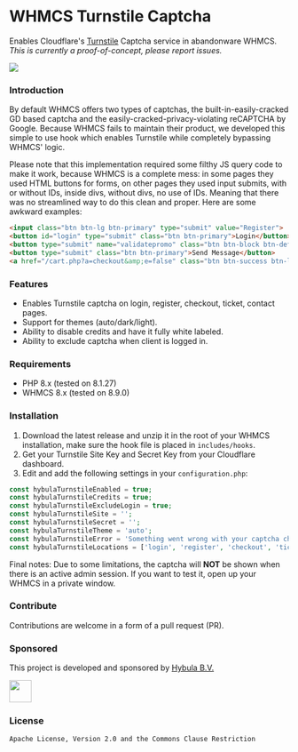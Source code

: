 # WHMCS Turnstile Captcha
Enables Cloudflare's [Turnstile](https://www.cloudflare.com/products/turnstile/) Captcha service in abandonware WHMCS. *This is currently a proof-of-concept, please report issues.*

![](https://github.com/hybula/whmcs-turnstile/assets/8611981/a4a11d07-ecaa-4f98-b461-13534222fd35)

### Introduction
By default WHMCS offers two types of captchas, the built-in-easily-cracked GD based captcha and the easily-cracked-privacy-violating reCAPTCHA by Google.
Because WHMCS fails to maintain their product, we developed this simple to use hook which enables Turnstile while completely bypassing WHMCS' logic.

Please note that this implementation required some filthy JS query code to make it work, because WHMCS is a complete mess: in some pages they used HTML buttons for forms, on other pages they used input submits, with or without IDs, inside divs, without divs, no use of IDs. Meaning that there was no streamlined way to do this clean and proper. Here are some awkward examples:
```HTML
<input class="btn btn-lg btn-primary" type="submit" value="Register">
<button id="login" type="submit" class="btn btn-primary">Login</button>
<button type="submit" name="validatepromo" class="btn btn-block btn-default" value="Validate Code">Validate Code</button>
<button type="submit" class="btn btn-primary">Send Message</button>
<a href="/cart.php?a=checkout&amp;e=false" class="btn btn-success btn-lg btn-checkout disabled" id="checkout">Checkout</a>
```

### Features
- Enables Turnstile captcha on login, register, checkout, ticket, contact pages.
- Support for themes (auto/dark/light).
- Ability to disable credits and have it fully white labeled.
- Ability to exclude captcha when client is logged in.

### Requirements
- PHP 8.x (tested on 8.1.27)
- WHMCS 8.x (tested on 8.9.0)

### Installation
1. Download the latest release and unzip it in the root of your WHMCS installation, make sure the hook file is placed in `includes/hooks`.
2. Get your Turnstile Site Key and Secret Key from your Cloudflare dashboard.
3. Edit and add the following settings in your `configuration.php`:
```php
const hybulaTurnstileEnabled = true;
const hybulaTurnstileCredits = true;
const hybulaTurnstileExcludeLogin = true;
const hybulaTurnstileSite = '';
const hybulaTurnstileSecret = '';
const hybulaTurnstileTheme = 'auto';
const hybulaTurnstileError = 'Something went wrong with your captcha challenge!';
const hybulaTurnstileLocations = ['login', 'register', 'checkout', 'ticket', 'contact'];
```

Final notes: Due to some limitations, the captcha will **NOT** be shown when there is an active admin session. If you want to test it, open up your WHMCS in a private window.

### Contribute
Contributions are welcome in a form of a pull request (PR).

### Sponsored
This project is developed and sponsored by [Hybula B.V.](https://www.hybula.com/)
<p>
  <a href="https://www.hybula.com/">
    <img src="https://www.hybula.com/assets/hybula/logo/logo-primary.svg" height="40px">
  </a>
</p>

### License
```Apache License, Version 2.0 and the Commons Clause Restriction```
